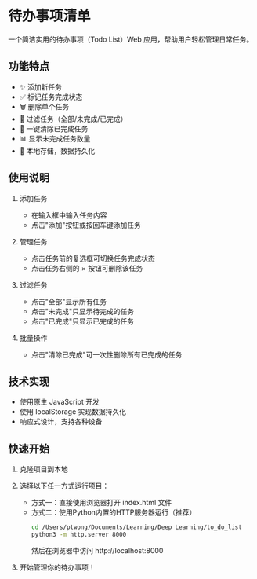 # 待办事项清单

一个简洁实用的待办事项（Todo List）Web 应用，帮助用户轻松管理日常任务。

## 功能特点

- ✨ 添加新任务
- ✅ 标记任务完成状态
- 🗑️ 删除单个任务
- 🔄 过滤任务（全部/未完成/已完成）
- 🧹 一键清除已完成任务
- 📊 显示未完成任务数量
- 💾 本地存储，数据持久化

## 使用说明

1. 添加任务
   - 在输入框中输入任务内容
   - 点击"添加"按钮或按回车键添加任务

2. 管理任务
   - 点击任务前的复选框可切换任务完成状态
   - 点击任务右侧的 × 按钮可删除该任务

3. 过滤任务
   - 点击"全部"显示所有任务
   - 点击"未完成"只显示待完成的任务
   - 点击"已完成"只显示已完成的任务

4. 批量操作
   - 点击"清除已完成"可一次性删除所有已完成的任务

## 技术实现

- 使用原生 JavaScript 开发
- 使用 localStorage 实现数据持久化
- 响应式设计，支持各种设备

## 快速开始

1. 克隆项目到本地

2. 选择以下任一方式运行项目：
   - 方式一：直接使用浏览器打开 index.html 文件
   - 方式二：使用Python内置的HTTP服务器运行（推荐）
     ```bash
     cd /Users/ptwong/Documents/Learning/Deep Learning/to_do_list
     python3 -m http.server 8000
     ```
     然后在浏览器中访问 http://localhost:8000

3. 开始管理你的待办事项！
